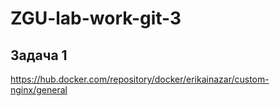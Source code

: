 # ZGU-lab-work-git-3
## Задача 1
https://hub.docker.com/repository/docker/erikainazar/custom-nginx/general
